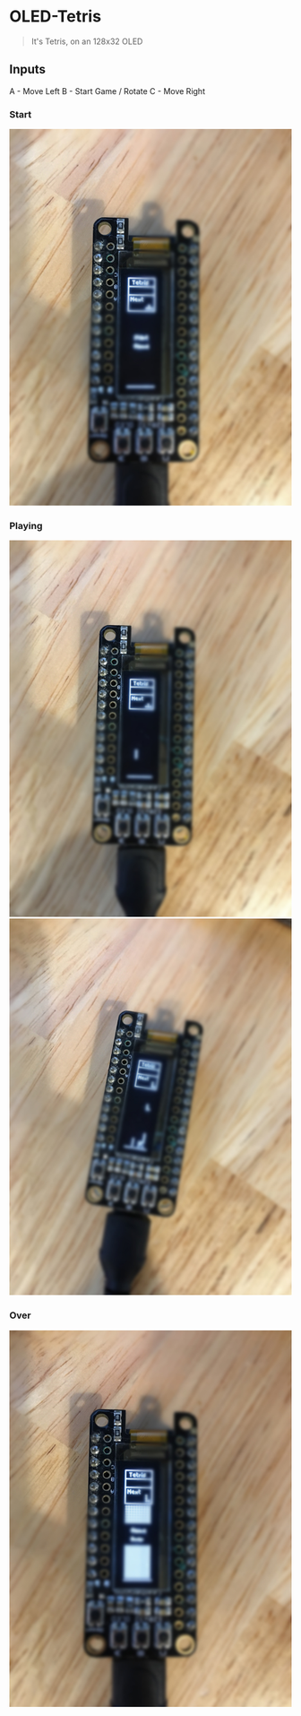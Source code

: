 # OLED-Tetris
> It's Tetris, on an 128x32 OLED

## Inputs

A - Move Left
B - Start Game / Rotate
C - Move Right

### Start

<img src="images/001.jpg">

### Playing

<img src="images/002.jpg">
<img src="images/003.jpg">

### Over

<img src="images/004.jpg">

